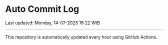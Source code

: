 # Auto Commit Log

Last updated: Monday, 14-07-2025 16:22 WIB

---

This repository is automatically updated every hour using GitHub Actions.
